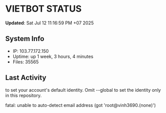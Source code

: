 # VIETBOT STATUS
**Updated**: Sat Jul 12 11:16:59 PM +07 2025

## System Info
- IP: 103.77.172.150
- Uptime: up 1 week, 3 hours, 4 minutes
- Files: 35565

## Last Activity

to set your account's default identity.
Omit --global to set the identity only in this repository.

fatal: unable to auto-detect email address (got 'root@vinh3690.(none)')
